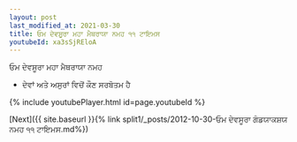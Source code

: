 ```yaml
---
layout: post
last_modified_at: 2021-03-30
title: ਓਮ ਦੇਵਸੂਰਾ ਮਹਾ ਮੈਥਰਾਯਾ ਨਮਹ ੧੧ ਟਾਇਮਸ
youtubeId: xa3sSjREloA
---
```

 
 
 ਓਮ ਦੇਵਸੂਰਾ ਮਹਾ ਮੈਥਰਾਯਾ ਨਮਹ  
 
 -  ਦੇਵਾਂ ਅਤੇ ਅਸੁਰਾਂ ਵਿਚੋਂ ਕੌਣ ਸਰਬੋਤਮ ਹੈ 
 
  
 
  
 
 
 
 
 
 


{% include youtubePlayer.html id=page.youtubeId %}
 
[Next]({{ site.baseurl }}{% link  split1/_posts/2012-10-30-ਓਮ ਦੇਵਸੂਰਾ ਗੰਡਯਾਕਸ਼ਯ ਨਮਹ ੧੧ ਟਾਇਮਸ.md%})
 
